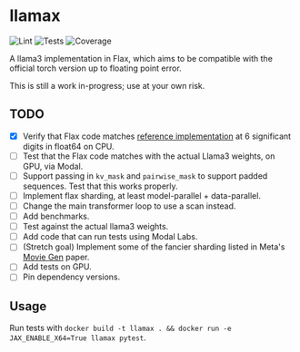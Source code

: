 # llamax



![Lint](https://github.com/finbarrtimbers/llamax/actions/workflows/lint.yml/badge.svg)
![Tests](https://github.com/finbarrtimbers/llamax/actions/workflows/test.yml/badge.svg)
![Coverage](https://gist.githubusercontent.com/finbarrtimbers/12ba425b48b5fe95dce24fba21bcbf70/raw/coverage.svg)

A llama3 implementation in Flax, which aims to be compatible with the official torch version up to floating point error.

This is still a work in-progress; use at your own risk.

## TODO

- [x] Verify that Flax code matches [reference implementation](https://github.com/meta-llama/llama3/blob/main/llama/model.py) at 6 significant digits in float64 on CPU.
- [ ] Test that the Flax code matches with the actual Llama3 weights, on GPU, via Modal.
- [ ] Support passing in `kv_mask` and `pairwise_mask` to support padded sequences. Test that this works properly.
- [ ] Implement flax sharding, at least model-parallel + data-parallel.
- [ ] Change the main transformer loop to use a scan instead.
- [ ] Add benchmarks.
- [ ] Test against the actual llama3 weights.
- [ ] Add code that can run tests using Modal Labs.
- [ ] (Stretch goal) Implement some of the fancier sharding listed in Meta's [Movie Gen](https://ai.meta.com/research/movie-gen/) paper.
- [ ] Add tests on GPU.
- [ ] Pin dependency versions.

## Usage

Run tests with `docker build -t llamax . && docker run -e JAX_ENABLE_X64=True llamax pytest`.